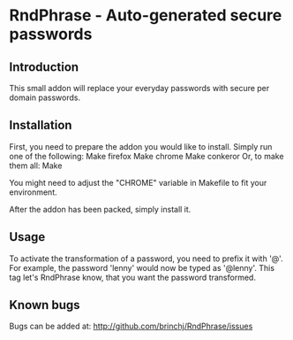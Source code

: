 RndPhrase - Auto-generated secure passwords
==========


Introduction
----------

This small addon will replace your everyday passwords with secure per domain passwords.



Installation
----------
First, you need to prepare the addon you would like to install. Simply run one of the following:
       Make firefox
       Make chrome
       Make conkeror
Or, to make them all:
       Make

You might need to adjust the "CHROME" variable in Makefile to fit your environment.

After the addon has been packed, simply install it.



Usage
----------
To activate the transformation of a password, you need to prefix it with '@'. For example, the password 'lenny' would now be typed as '@lenny'. This tag let's RndPhrase know, that you want the password transformed.



Known bugs
----------
Bugs can be added at:
http://github.com/brinchj/RndPhrase/issues
